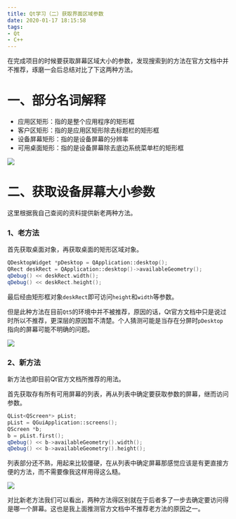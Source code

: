 ```yaml
---
title: Qt学习（二）获取界面区域参数
date: 2020-01-17 18:15:58
tags:
- Qt
- C++
---
```


在完成项目的时候要获取屏幕区域大小的参数，发现搜索到的方法在官方文档中并不推荐，琢磨一会后总结对比了下这两种方法。

<!----more---->

# 一、部分名词解释

* 应用区矩形：指的是整个应用程序的矩形框
* 客户区矩形：指的是应用区矩形除去标题栏的矩形框
* 设备屏幕矩形：指的是设备屏幕的分辨率
* 可用桌面矩形：指的是设备屏幕除去底边系统菜单栏的矩形框

![](https://kylinnnnn.github.io/img/Qt01.png)

# 二、获取设备屏幕大小参数

这里根据我自己查阅的资料提供新老两种方法。

### 1、老方法

首先获取桌面对象，再获取桌面的矩形区域对象。

```c++
QDesktopWidget *pDesktop = QApplication::desktop();
QRect deskRect = QApplication::desktop()->availableGeometry();
qDebug() << deskRect.width();
qDebug() << deskRect.height();
```

最后经由矩形框对象`deskRect`即可访问`height`和`width`等参数。

但是此种方法在目前`Qt5`的环境中并不被推荐，原因的话，Qt官方文档中只是说过时所以不推荐，更深层的原因暂不清楚。个人猜测可能是当存在分屏时`pDesktop`指向的屏幕可能不明确的问题。

![](https://kylinnnnn.github.io/img/Qt02.png)

### 2、新方法

新方法也即目前Qt官方文档所推荐的用法。

首先获取存有所有可用屏幕的列表，再从列表中确定要获取参数的屏幕，继而访问参数。

```c++
QList<QScreen*> pList;
pList = QGuiApplication::screens();
QScreen *b;
b = pList.first();
qDebug() << b->availableGeometry().width();
qDebug() << b->availableGeometry().height();
```

列表部分还不熟，用起来比较僵硬，在从列表中确定屏幕那感觉应该是有更直接方便的方法，而不需要像我这样用得这么糙。

![](https://kylinnnnn.github.io/img/Qt02.png)

对比新老方法我们可以看出，两种方法得区别就在于后者多了一步去确定要访问得是哪一个屏幕。这也是我上面推测官方文档中不推荐老方法的原因之一。

